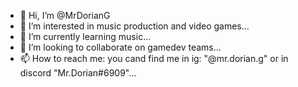 - 👋 Hi, I’m @MrDorianG
- 👀 I’m interested in music production and video games...
- 🌱 I’m currently learning music...
- 💞️ I’m looking to collaborate on gamedev teams...
- 📫 How to reach me: you cand find me in ig: "@mr.dorian.g" or in discord "Mr.Dorian#6909"...

<!---
MrDorianG/MrDorianG is a ✨ special ✨ repository because its `README.md` (this file) appears on your GitHub profile.
You can click the Preview link to take a look at your changes.
--->
